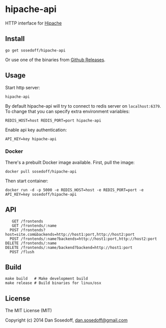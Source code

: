 # hipache-api

HTTP interface for [Hipache](https://github.com/hipache/hipache)

## Install

```
go get sosedoff/hipache-api
```

Or use one of the binaries from [Github Releases](https://github.com/sosedoff/hipache-api/releases).

## Usage

Start http server:

```
hipache-api
```

By default hipache-api will try to connect to redis server on `localhost:6379`. 
To change that you can specify extra environment variables:

```
REDIS_HOST=host REDIS_PORT=port hipache-api
```

Enable api key authentication:

```
API_KEY=key hipache-api
```

### Docker

There's a prebuilt Docker image available. First, pull the image:

```
docker pull sosedoff/hipache-api
```

Then start container:

```
docker run -d -p 5000 -e REDIS_HOST=host -e REDIS_PORT=port -e API_KEY=key sosedoff/hipache-api
```

## API

```
   GET /frontends
   GET /frontends/:name
  POST /frontends?host=site.com&backends=http://host1:port,http://host2:port
  POST /frontends/:name?backends=http://host1:port,http://host2:port
DELETE /frontends/:name
DELETE /frontends/:name/backend?backend=http://host1:port
  POST /flush
```

## Build

```
make build   # Make development build
make release # Build binaries for linux/osx
```

## License

The MIT License (MIT)

Copyright (c) 2014 Dan Sosedoff, <dan.sosedoff@gmail.com>